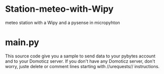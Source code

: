 # Station-meteo-with-Wipy
meteo station with a Wipy and a pysense in micropyhton


# main.py
This source code give you a sample to send data to your pybytes account and to your Domoticz server. If you don't have any Domoticz server, don't worry, juste delete or comment lines starting with //urequests// instructions.
